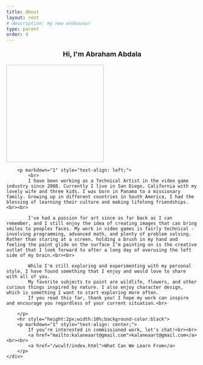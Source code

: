 ```yaml
---
title: About
layout: rest
# description: my new endeavour
type: parent
order: 4
---
```


<div class="section main">
	<div class="container">
	<p markdown="1" style="text-align: center;font-size:18px">
			<b>Hi, I'm Abraham Abdala</b>
			<br>
		</p>
	<img class="lozad u-max-full-width" data-src="{{ "/assets/img/aa_about01.png" | relative_url }}" width="256" height="256">
	<!-- <img src="{{ "/assets/img/aa_about01.png" | relative_url }}"> -->
		
		<p markdown="1" style="text-align: left;">
			<br>
			I have been working as a Technical Artist in the video game industry since 2008. Currently I live in San Diego, California with my lovely wife and three kids. I was born in Panama to a missionary family. Growing up in different countries in South America, I had the blessing of learning their culture and making lifelong friendships.<br><br>

			I've had a passion for art since as far back as I can remember, and I still enjoy the idea of creating images that can bring smiles to peoples faces. My work in video games is fairly technical - involving programming, advanced math, and plenty of problem solving. Rather than staring at a screen, holding a brush in my hand and feeling the paint glide on the surface I’m painting on is the creative outlet that I look forward to after a long day of overusing the left side of my brain.<br><br>

			While I'm still exploring and experimenting with my personal style, I have found something that I enjoy and would love to share with all of you.
			My favorite subjects to paint are wildlife, flowers, and other curious things inspired by nature. I also enjoy character design, which is something I want to start exploring more often.
			If you read this far, thank you! I hope my work can inspire and encourage you regardless of your current situation.<br>
			
		</p>
		<hr style="height:2px;width:10%;background-color:black">
		<p markdown="1" style="text-align: center;">
			If you’re interested in commissioned work, let's chat!<br><br>
			<a href="mailto:kalaneaart@gmail.com">kalaneaart@gmail.com</a><br><br>
			<a href="/wcwlf/index.html">What Can We Learn From</a>
		</p>
	</div>
</div>


